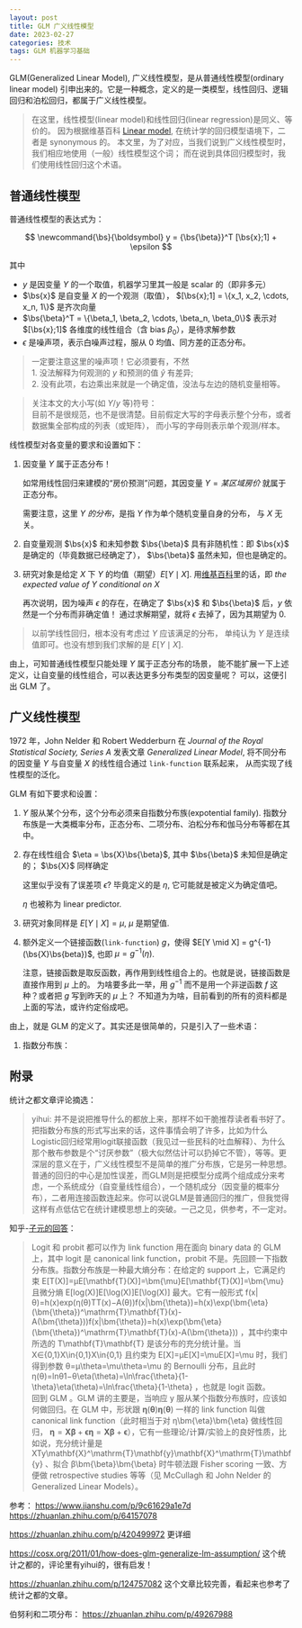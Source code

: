 ```yaml
---
layout: post
title: GLM 广义线性模型
date: 2023-02-27
categories: 技术
tags: GLM 机器学习基础
---
```


GLM(Generalized Linear Model), 广义线性模型，是从普通线性模型(ordinary linear model)
引申出来的。它是一种概念，定义的是一类模型，线性回归、逻辑回归和泊松回归，都属于广义线性模型。

> 在这里，线性模型(linear model)和线性回归(linear regression)是同义、等价的。
因为根据维基百科 [Linear model][_lm], 在统计学的回归模型语境下，二者是 synonymous 的。
本文里，为了对应，当我们说到广义线性模型时，我们相应地使用（一般）线性模型这个词；
而在说到具体回归模型时，我们使用线性回归这个术语。

## 普通线性模型

普通线性模型的表达式为： 

$$
\newcommand{\bs}{\boldsymbol}
y = {\bs{\beta}}^T [\bs{x};1] + \epsilon
$$

其中 
- $y$ 是因变量 $Y$ 的一个取值，机器学习里其一般是 scalar 的（即非多元）
- $\bs{x}$ 是自变量 $X$ 的一个观测（取值）， $[\bs{x};1] = \{x_1, x_2, \cdots, x_n, 1\}$ 是齐次向量
- $\bs{\beta}^T = \{\beta_1, \beta_2, \cdots, \beta_n, \beta_0\}$ 表示对 $[\bs{x};1]$ 各维度的线性组合（含 bias $\beta_0$），是待求解参数
- $\epsilon$ 是噪声项，表示白噪声过程，服从 0 均值、同方差的正态分布。

> 一定要注意这里的噪声项！它必须要有，不然  
1\. 没法解释为何观测的 $y$ 和预测的值 $\hat{y}$ 有差异;  
2\. 没有此项，右边乘出来就是一个确定值，没法与左边的随机变量相等。

> 关注本文的大小写(如 $Y$/$y$ 等)符号：  
目前不是很规范，也不是很清楚。目前假定大写的字母表示整个分布，或者数据集全部构成的列表（或矩阵），
而小写的字母则表示单个观测/样本。

线性模型对各变量的要求和设置如下：

1. 因变量 $Y$ 属于正态分布！
  
   如常用线性回归来建模的“房价预测”问题，其因变量 $Y = \textit{某区域房价}$ 就属于正态分布。

   需要注意，这里 *$Y$ 的分布*，是指 $Y$ 作为单个随机变量自身的分布， 与 $X$ 无关。

2. 自变量观测 $\bs{x}$ 和未知参数 $\bs{\beta}$ 具有非随机性：即 $\bs{x}$ 是确定的（毕竟数据已经确定了），
$\bs{\beta}$ 虽然未知，但也是确定的。
3. 研究对象是给定 $X$ 下 $Y$ 的均值（期望）$E[Y \mid X]$. 用[维基百科][_glm]里的话，即 *the expected value of $Y$ conditional on $X$*

   再次说明，因为噪声 $\epsilon$ 的存在，在确定了 $\bs{x}$ 和 $\bs{\beta}$ 后，$y$ 依然是一个分布而非确定值！
   通过求解期望，就将 $\epsilon$ 去掉了，因为其期望为 0.

> 以前学线性回归，根本没有考虑过 $Y$ 应该满足的分布， 单纯认为 $Y$ 是连续值即可。也没有想到我们求解的是 $E[Y \mid X]$. 

由上，可知普通线性模型只能处理 $Y$ 属于正态分布的场景，
能不能扩展一下上述定义，让自变量的线性组合，可以表达更多分布类型的因变量呢？ 可以，这便引出 GLM 了。

## 广义线性模型

1972 年，John Nelder 和 Robert Wedderburn 在 *Journal of the Royal Statistical Society, Series A* 发表文章 *Generalized Linear Model*, 将不同分布的因变量 $Y$ 与自变量 $X$ 的线性组合通过 `link-function` 联系起来，
从而实现了线性模型的泛化。

GLM 有如下要求和设置：

1. $Y$ 服从某个分布，这个分布必须来自指数分布族(expotential family).
   指数分布族是一大类概率分布，正态分布、二项分布、泊松分布和伽马分布等都在其中。
2. 存在线性组合 $\eta = \bs{X}\bs{\beta}$, 其中 $\bs{\beta}$ 未知但是确定的； $\bs{X}$ 同样确定

   这里似乎没有了误差项 $\epsilon$? 毕竟定义的是 $\eta$, 它可能就是被定义为确定值吧。

   $\eta$ 也被称为 linear predictor.

3. 研究对象同样是 $E[Y \mid X] = \mu$, $\mu$ 是期望值.

4. 额外定义一个链接函数(`link-function`) $g$，使得 $E[Y \mid X] = g^{-1}(\bs{X}\bs{beta})$, 也即 $\mu = g^{-1}(\eta)$.
   
   注意，链接函数是取反函数，再作用到线性组合上的。也就是说，链接函数是直接作用到 $\mu$ 上的。
   为啥要多此一举，用 $g^{-1}$ 而不是用一个非逆函数 $f$ 这种？或者把 $g$ 写到昨天的 $\mu$ 上？ 
   不知道为为啥，目前看到的所有的资料都是上面的写法，或许约定俗成吧。

由上，就是 GLM 的定义了。其实还是很简单的，只是引入了一些术语： 

1. 指数分布族：



## 附录

统计之都文章评论摘选：

> yihui: 并不是说把推导什么的都放上来，那样不如干脆推荐读者看书好了。把指数分布族的形式写出来的话，这件事情会明了许多，比如为什么Logistic回归经常用logit联接函数（我见过一些民科的吐血解释）、为什么那个散布参数是个“讨厌参数”（极大似然估计可以扔掉它不管），等等。更深层的意义在于，广义线性模型不是简单的推广分布族，它是另一种思想。普通的回归的中心是加性误差，而GLM则是把模型分成两个组成成分来考虑，一个系统成分（自变量线性组合），一个随机成分（因变量的概率分布），二者用连接函数连起来。你可以说GLM是普通回归的推广，但我觉得这样有点低估它在统计建模思想上的突破。一己之见，供参考，不一定对。

知乎-[子元的回答](https://www.zhihu.com/question/282920402/answer/432082713)：

> Logit 和 probit 都可以作为 link function 用在面向 binary data 的 GLM 上，其中 logit 是 canonical link function，probit 不是。先回顾一下指数分布族。指数分布族是一种最大熵分布：在给定的 support 上，它满足约束 E[T(X)]=μE[\mathbf{T}(X)]=\bm{\mu}E[\mathbf{T}(X)]=\bm{\mu} 且微分熵 E[log⁡(X)]E[\log(X)]E[\log(X)] 最大。它有一般形式 f(x|θ)=h(x)exp⁡(η(θ)TT(x)−A(θ))f(x|\bm{\theta})=h(x)\exp(\bm{\eta}(\bm{\theta})^\mathrm{T}\mathbf{T}(x)-A(\bm{\theta}))f(x|\bm{\theta})=h(x)\exp(\bm{\eta}(\bm{\theta})^\mathrm{T}\mathbf{T}(x)-A(\bm{\theta})) ，其中约束中所选的 T\mathbf{T}\mathbf{T} 是该分布的充分统计量。当 X∈{0,1}X\in\{0,1\}X\in\{0,1\} 且约束为 E[X]=μE[X]=\muE[X]=\mu 时，我们得到参数 θ=μ\theta=\mu\theta=\mu 的 Bernoulli 分布，且此时 η(θ)=ln⁡θ1−θ\eta(\theta)=\ln\frac{\theta}{1-\theta}\eta(\theta)=\ln\frac{\theta}{1-\theta} ，也就是 logit 函数。  
回到 GLM 。GLM 讲的主要是，当响应 y 服从某个指数分布族时，应该如何做回归。在 GLM 中，形状跟 $\bm{\eta}(\bm{\theta})\bm{\eta}(\bm{\theta})$ 一样的 link function 叫做 canonical link function（此时相当于对 η\bm{\eta}\bm{\eta} 做线性回归， $\bm{\eta}=\mathbf{X}\bm{\beta}+\bm{\epsilon}\bm{\eta}=\mathbf{X}\bm{\beta}+\bm{\epsilon} ）$，它有一些理论/计算/实验上的良好性质，比如说，充分统计量是 XTy\mathbf{X}^\mathrm{T}\mathbf{y}\mathbf{X}^\mathrm{T}\mathbf{y} 、拟合 β\bm{\beta}\bm{\beta} 时牛顿法跟 Fisher scoring 一致、方便做 retrospective studies 等等（见 McCullagh 和 John Nelder 的 Generalized Linear Models）。

参考： https://www.jianshu.com/p/9c61629a1e7d
https://zhuanlan.zhihu.com/p/64157078

https://zhuanlan.zhihu.com/p/420499972 更详细

https://cosx.org/2011/01/how-does-glm-generalize-lm-assumption/ 这个统计之都的，评论里有yihui的，很有启发！

https://zhuanlan.zhihu.com/p/124757082 这个文章比较完善，看起来也参考了统计之都的文章。

伯努利和二项分布： https://zhuanlan.zhihu.com/p/49267988

[^1]: 参考[维基百科-Generalized linear model][_glm]: Generalized linear models were formulated by John Nelder and Robert Wedderburn as a way of unifying various other statistical models, including linear regression, logistic regression and Poisson regression.

[_glm]: https://en.wikipedia.org/wiki/Generalized_linear_model "Generalized linear model"

[_lm]: https://en.wikipedia.org/wiki/Linear_model "Linear model"